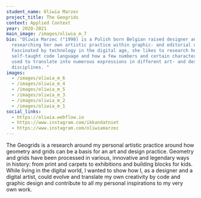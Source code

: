 ```yaml
---
student_name: Oliwia Marzec
project_title: The Geogrids
context: Applied Context
year: 2020-2021
main_image: /images/oliwia_m_7
bio: "Oliwia Marzec (°1998) is a Polish born Belgian raised designer and is
  researching her own artistic practice within graphic- and editorial design.
  Fascinated by technology in the digital age, she likes to research her
  self-taught code language and how a few numbers and certain characters can be
  used to translate into numerous expressions in different art- and design
  disciplines. "
images:
  - /images/oliwia_m_6
  - /images/oliwia_m_4
  - /images/oliwia_m_5
  - /images/oliwia_m_3
  - /images/oliwia_m_2
  - /images/oliwia_m_1
social_links:
  - https://oliwia.webflow.io
  - https://www.instagram.com/ikkandatniet
  - https://www.instagram.com/oliwiamarzec
---
```

The Geogrids is a research around my personal artistic practice around how geometry and grids can be a basis for an art and design practice. Geometry and grids have been processed in various, innovative and legendary ways in history: from print and carpets to exhibitions and building blocks for kids. While living in the digital world, I wanted to show how I, as a designer and a digital artist, could evolve and translate my own creativity by code and graphic design and contribute to all my personal inspirations to my very own work.